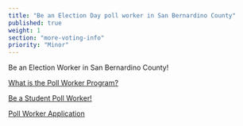 ```yaml
---
title: "Be an Election Day poll worker in San Bernardino County"
published: true
weight: 1
section: "more-voting-info"
priority: "Minor"
---
```


Be an Election Worker in San Bernardino County!  

[What is the Poll Worker Program?](https://www.sbcountyelections.com/ElectionWorkers.aspx#what)  

[Be a Student Poll Worker!](https://www.sbcountyelections.com/ElectionWorkers.aspx#student)  

[Poll Worker Application](https://www.sbcountyelections.com/Portals/9/ElectionWorkers/PollWorkerApplication.pdf?_=1460317844994)  

